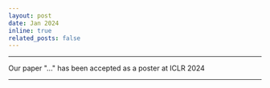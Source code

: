 ```yaml
---
layout: post
date: Jan 2024
inline: true
related_posts: false
---
```

***
Our paper "..." has been accepted as a poster at ICLR 2024
***
